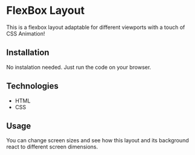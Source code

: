 # FlexBox Layout 

This is a flexbox layout adaptable for different viewports with a touch of CSS Animation! 

## Installation

No instalation needed. Just run the code on your browser.

## Technologies

- HTML
- CSS

## Usage

You can change screen sizes and see how this layout and its background react to different screen dimensions.
